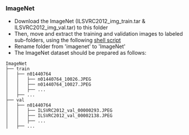 ### ImageNet
- Download the ImageNet (ILSVRC2012_img_train.tar & ILSVRC2012_img_val.tar) to this folder 
- Then, move and extract the training and validation images to labeled sub-folders, using the following [shell script](https://github.com/pytorch/examples/blob/main/imagenet/extract_ILSVRC.sh)
- Rename folder from 'imagenet' to 'ImageNet'
- The ImageNet dataset should be prepared as follows:
```
ImageNet
├── train
│   ├── n01440764
│   │   ├── n01440764_10026.JPEG
│   │   ├── n01440764_10027.JPEG
│   │   ├── ...
│   ├── ...
├── val
│   ├── n01440764
│   │   ├── ILSVRC2012_val_00000293.JPEG
│   │   ├── ILSVRC2012_val_00002138.JPEG
│   │   ├── ...
│   ├── ...
```